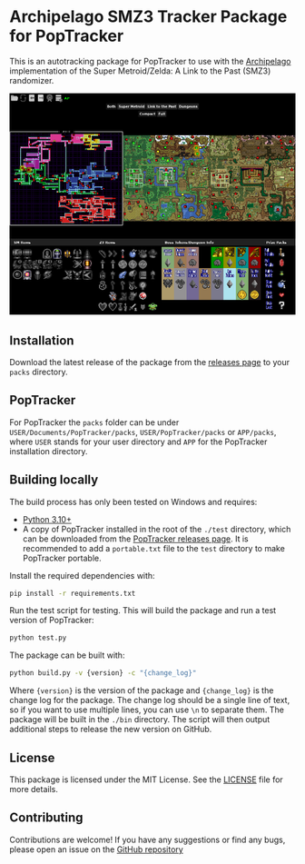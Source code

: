 # Archipelago SMZ3 Tracker Package for PopTracker

This is an autotracking package for PopTracker to use with the [Archipelago](https://archipelago.gg) implementation of the Super Metroid/Zelda: A Link to the Past (SMZ3) randomizer. 

![Screenshot of the pack](images/preview.png)

## Installation

Download the latest release of the package from the [releases page](https://github.com/Dessyreqt/smz3-ap-tracker/releases/latest) to your `packs` directory.

## PopTracker

For PopTracker the `packs` folder can be under `USER/Documents/PopTracker/packs`, `USER/PopTracker/packs` or `APP/packs`, where `USER` stands for your user directory and `APP` for the PopTracker installation directory.

## Building locally

The build process has only been tested on Windows and requires:
- [Python 3.10+](https://www.python.org/downloads/)
- A copy of PopTracker installed in the root of the `./test` directory, which can be downloaded from the [PopTracker releases page](https://github.com/black-sliver/PopTracker/releases/latest). It is recommended to add a `portable.txt` file to the `test` directory to make PopTracker portable.

Install the required dependencies with:
```bash
pip install -r requirements.txt
```

Run the test script for testing. This will build the package and run a test version of PopTracker:
```bash
python test.py
```

The package can be built with:
```bash
python build.py -v {version} -c "{change_log}"
```
Where `{version}` is the version of the package and `{change_log}` is the change log for the package. The change log should be a single line of text, so if you want to use multiple lines, you can use `\n` to separate them.
The package will be built in the `./bin` directory. The script will then output additional steps to release the new version on GitHub.

## License
This package is licensed under the MIT License. See the [LICENSE](LICENSE) file for more details.

## Contributing
Contributions are welcome! If you have any suggestions or find any bugs, please open an issue on the [GitHub repository](https://github.com/Dessyreqt/smz3-ap-tracker/issues/new)
